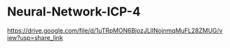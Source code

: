 # Neural-Network-ICP-4


https://drive.google.com/file/d/1uTRpMON6BjozJLlINojnmqMuFL28ZMUG/view?usp=share_link
